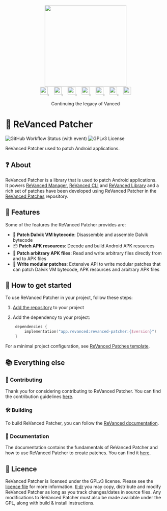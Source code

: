 <p align="center">
  <picture>
    <source
      width="256px"
      media="(prefers-color-scheme: dark)"
      srcset="assets/revanced-headline/revanced-headline-vertical-dark.svg"
    >
    <img 
      width="256px"
      src="assets/revanced-headline/revanced-headline-vertical-light.svg"
    >
  </picture>
  <br>
  <a href="https://revanced.app/">
     <picture>
         <source height="24px" media="(prefers-color-scheme: dark)" srcset="assets/revanced-logo/revanced-logo.svg" />
         <img height="24px" src="assets/revanced-logo/revanced-logo.svg" />
     </picture>
   </a>&nbsp;&nbsp;&nbsp;
   <a href="https://github.com/ReVanced">
       <picture>
           <source height="24px" media="(prefers-color-scheme: dark)" srcset="https://i.ibb.co/dMMmCrW/Git-Hub-Mark.png" />
           <img height="24px" src="https://i.ibb.co/9wV3HGF/Git-Hub-Mark-Light.png" />
       </picture>
   </a>&nbsp;&nbsp;&nbsp;
   <a href="http://revanced.app/discord">
       <picture>
           <source height="24px" media="(prefers-color-scheme: dark)" srcset="https://user-images.githubusercontent.com/13122796/178032563-d4e084b7-244e-4358-af50-26bde6dd4996.png" />
           <img height="24px" src="https://user-images.githubusercontent.com/13122796/178032563-d4e084b7-244e-4358-af50-26bde6dd4996.png" />
       </picture>
   </a>&nbsp;&nbsp;&nbsp;
   <a href="https://reddit.com/r/revancedapp">
       <picture>
           <source height="24px" media="(prefers-color-scheme: dark)" srcset="https://user-images.githubusercontent.com/13122796/178032351-9d9d5619-8ef7-470a-9eec-2744ece54553.png" />
           <img height="24px" src="https://user-images.githubusercontent.com/13122796/178032351-9d9d5619-8ef7-470a-9eec-2744ece54553.png" />
       </picture>
   </a>&nbsp;&nbsp;&nbsp;
   <a href="https://t.me/app_revanced">
      <picture>
         <source height="24px" media="(prefers-color-scheme: dark)" srcset="https://user-images.githubusercontent.com/13122796/178032213-faf25ab8-0bc3-4a94-a730-b524c96df124.png" />
         <img height="24px" src="https://user-images.githubusercontent.com/13122796/178032213-faf25ab8-0bc3-4a94-a730-b524c96df124.png" />
      </picture>
   </a>&nbsp;&nbsp;&nbsp;
   <a href="https://x.com/revancedapp">
      <picture>
         <source media="(prefers-color-scheme: dark)" srcset="https://user-images.githubusercontent.com/93124920/270180600-7c1b38bf-889b-4d68-bd5e-b9d86f91421a.png">
         <img height="24px" src="https://user-images.githubusercontent.com/93124920/270108715-d80743fa-b330-4809-b1e6-79fbdc60d09c.png" />
      </picture>
   </a>&nbsp;&nbsp;&nbsp;
   <a href="https://www.youtube.com/@ReVanced">
      <picture>
         <source height="24px" media="(prefers-color-scheme: dark)" srcset="https://user-images.githubusercontent.com/13122796/178032714-c51c7492-0666-44ac-99c2-f003a695ab50.png" />
         <img height="24px" src="https://user-images.githubusercontent.com/13122796/178032714-c51c7492-0666-44ac-99c2-f003a695ab50.png" />
     </picture>
   </a>
   <br>
   <br>
   Continuing the legacy of Vanced
</p>

# 💉 ReVanced Patcher

![GitHub Workflow Status (with event)](https://img.shields.io/github/actions/workflow/status/ReVanced/revanced-patcher/release.yml)
![GPLv3 License](https://img.shields.io/badge/License-GPL%20v3-yellow.svg)

ReVanced Patcher used to patch Android applications.

## ❓ About

ReVanced Patcher is a library that is used to patch Android applications.  
It powers [ReVanced Manager](https://github.com/ReVanced/revanced-manager),
[ReVanced CLI](https://github.com/ReVanced/revanced-cli)
and [ReVanced Library](https://github.com/ReVanced/revanced-library) and a rich set of patches have been developed
using ReVanced Patcher in the [ReVanced Patches](https://github.com/ReVanced/revanced-patches) repository.

## 💪 Features

Some of the features the ReVanced Patcher provides are:

- 🔧 **Patch Dalvik VM bytecode**: Disassemble and assemble Dalvik bytecode
- 📦 **Patch APK resources**: Decode and build Android APK resources
- 📂 **Patch arbitrary APK files**: Read and write arbitrary files directly from and to APK files
- 🧩 **Write modular patches**: Extensive API to write modular patches that can patch Dalvik VM bytecode,
APK resources and arbitrary APK files

## 🚀 How to get started

To use ReVanced Patcher in your project, follow these steps:

1. [Add the repository](https://docs.github.com/en/packages/working-with-a-github-packages-registry/working-with-the-gradle-registry#using-a-published-package)
to your project
2. Add the dependency to your project:

   ```kt
    dependencies {
        implementation("app.revanced:revanced-patcher:{$version}")
    }
   ```

For a minimal project configuration, 
see [ReVanced Patches template](https://github.com/ReVanced/revanced-patches-template).

## 📚 Everything else

### 📙 Contributing

Thank you for considering contributing to ReVanced Patcher.
You can find the contribution guidelines [here](CONTRIBUTING.md).

### 🛠️ Building

To build ReVanced Patcher,
you can follow the [ReVanced documentation](https://github.com/ReVanced/revanced-documentation).

### 📃 Documentation

The documentation contains the fundamentals of ReVanced Patcher and how to use ReVanced Patcher to create patches.
You can find it [here](https://github.com/ReVanced/revanced-patcher/tree/docs/docs).

## 📜 Licence

ReVanced Patcher is licensed under the GPLv3 license. Please see the [licence file](LICENSE) for more information.
[tl;dr](https://www.tldrlegal.com/license/gnu-general-public-license-v3-gpl-3) you may copy, distribute and modify ReVanced Patcher as long as you track changes/dates in source files.
Any modifications to ReVanced Patcher must also be made available under the GPL,
along with build & install instructions.
